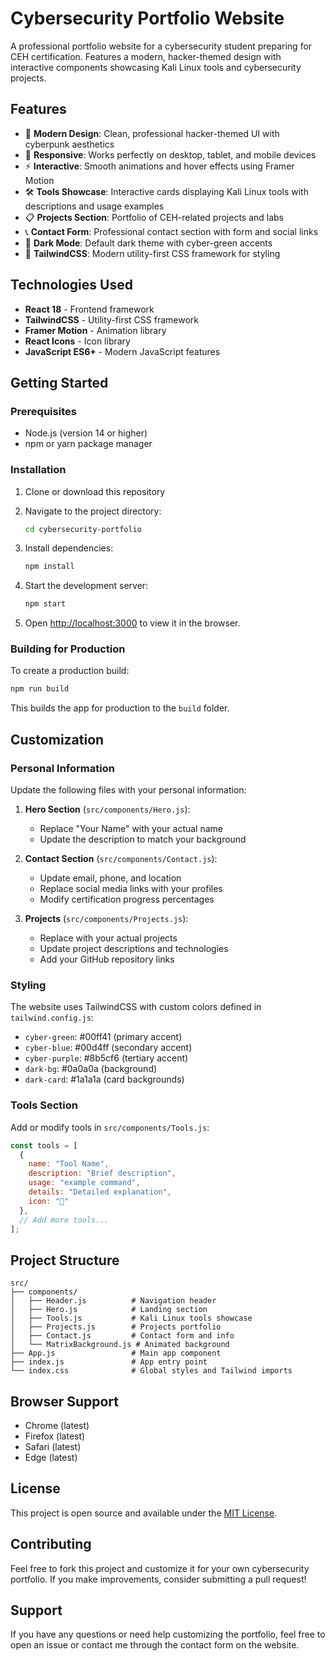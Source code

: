 # Cybersecurity Portfolio Website

A professional portfolio website for a cybersecurity student preparing for CEH certification. Features a modern, hacker-themed design with interactive components showcasing Kali Linux tools and cybersecurity projects.

## Features

- 🎨 **Modern Design**: Clean, professional hacker-themed UI with cyberpunk aesthetics
- 📱 **Responsive**: Works perfectly on desktop, tablet, and mobile devices
- ⚡ **Interactive**: Smooth animations and hover effects using Framer Motion
- 🛠️ **Tools Showcase**: Interactive cards displaying Kali Linux tools with descriptions and usage examples
- 📋 **Projects Section**: Portfolio of CEH-related projects and labs
- 📞 **Contact Form**: Professional contact section with form and social links
- 🌙 **Dark Mode**: Default dark theme with cyber-green accents
- 🎯 **TailwindCSS**: Modern utility-first CSS framework for styling

## Technologies Used

- **React 18** - Frontend framework
- **TailwindCSS** - Utility-first CSS framework
- **Framer Motion** - Animation library
- **React Icons** - Icon library
- **JavaScript ES6+** - Modern JavaScript features

## Getting Started

### Prerequisites

- Node.js (version 14 or higher)
- npm or yarn package manager

### Installation

1. Clone or download this repository
2. Navigate to the project directory:
   ```bash
   cd cybersecurity-portfolio
   ```

3. Install dependencies:
   ```bash
   npm install
   ```

4. Start the development server:
   ```bash
   npm start
   ```

5. Open [http://localhost:3000](http://localhost:3000) to view it in the browser.

### Building for Production

To create a production build:

```bash
npm run build
```

This builds the app for production to the `build` folder.

## Customization

### Personal Information

Update the following files with your personal information:

1. **Hero Section** (`src/components/Hero.js`):
   - Replace "Your Name" with your actual name
   - Update the description to match your background

2. **Contact Section** (`src/components/Contact.js`):
   - Update email, phone, and location
   - Replace social media links with your profiles
   - Modify certification progress percentages

3. **Projects** (`src/components/Projects.js`):
   - Replace with your actual projects
   - Update project descriptions and technologies
   - Add your GitHub repository links

### Styling

The website uses TailwindCSS with custom colors defined in `tailwind.config.js`:

- `cyber-green`: #00ff41 (primary accent)
- `cyber-blue`: #00d4ff (secondary accent)
- `cyber-purple`: #8b5cf6 (tertiary accent)
- `dark-bg`: #0a0a0a (background)
- `dark-card`: #1a1a1a (card backgrounds)

### Tools Section

Add or modify tools in `src/components/Tools.js`:

```javascript
const tools = [
  {
    name: "Tool Name",
    description: "Brief description",
    usage: "example command",
    details: "Detailed explanation",
    icon: "🔧"
  },
  // Add more tools...
];
```

## Project Structure

```
src/
├── components/
│   ├── Header.js          # Navigation header
│   ├── Hero.js            # Landing section
│   ├── Tools.js           # Kali Linux tools showcase
│   ├── Projects.js        # Projects portfolio
│   ├── Contact.js         # Contact form and info
│   └── MatrixBackground.js # Animated background
├── App.js                 # Main app component
├── index.js               # App entry point
└── index.css              # Global styles and Tailwind imports
```

## Browser Support

- Chrome (latest)
- Firefox (latest)
- Safari (latest)
- Edge (latest)

## License

This project is open source and available under the [MIT License](LICENSE).

## Contributing

Feel free to fork this project and customize it for your own cybersecurity portfolio. If you make improvements, consider submitting a pull request!

## Support

If you have any questions or need help customizing the portfolio, feel free to open an issue or contact me through the contact form on the website.
